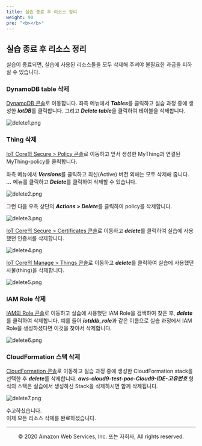 ```yaml
---
title: 실습 종료 후 리소스 정리
weight: 90
pre: "<b></b>"
---
```


## 실습 종료 후 리소스 정리

실습이 종료되면, 실습에 사용된 리소스들을 모두 삭제해 주셔야 불필요한 과금을 피하실 수 있습니다.

### DynamoDB table 삭제

[DynamoDB 콘솔](https://console.aws.amazon.com/dynamodb/)로 이동합니다.
좌측 메뉴에서 ***Tables***를 클릭하고 실습 과정 중에 생성한 ***IotDB***를 클릭합니다.
그리고 ***Delete table***을 클릭하여 테이블을 삭제합니다.

![delete1.png](images/delete1.png)

### Thing 삭제

[IoT Core의 Secure > Policy 콘솔](https://console.aws.amazon.com/iot/#/policyhub)로 이동하고 앞서 생성한 MyThing과 연결된 MyThing-policy를 클릭합니다.

좌측 메뉴에서 ***Versions***를 클릭하고 최신(Active) 버전 외에는 모두 삭제해 줍니다.
***...*** 메뉴를 클릭하고 ***Delete***를 클릭하여 삭제할 수 있습니다.

![delete2.png](images/delete2.png)

그런 다음 우측 상단의 ***Actions > Delete***를 클릭하여 policy를 삭제합니다.

![delete3.png](images/delete3.png)

[IoT Core의 Secure > Certificates 콘솔](https://console.aws.amazon.com/iot/#/certificatehub)로 이동하고 ***delete***를 클릭하여 실습에 사용했던 인증서를 삭제합니다.

![delete4.png](images/delete4.png)

[IoT Core의 Manage > Things 콘솔](https://console.aws.amazon.com/iot/#/thinghub)로 이동하고 ***delete***를 클릭하여 실습에 사용했던 사물(thing)을 삭제합니다.

![delete5.png](images/delete5.png)

### IAM Role 삭제

[IAM의 Role 콘솔](https://console.aws.amazon.com/iam/#/roles)로 이동하고 실습에 사용했던 IAM Role을 검색하여 찾은 후, ***delete***를 클릭하여 삭제합니다. 예를 들어 ***iotddb_role***과 같은 이름으로 실습 과정에서 IAM Role을 생성하셨다면 이것을 찾아서 삭제합니다.

![delete6.png](images/delete6.png)

### CloudFormation 스택 삭제

[CloudFormation 콘솔](https://console.aws.amazon.com/cloudformation)로 이동하고 실습 과정 중에 생성한 CloudFormation stack을 선택한 후 ***delete***를 삭제합니다. ***aws-cloud9-test-poc-Cloud9-IDE-고유번호*** 형식의 스택은 실습에서 생성하신 Stack을 삭제하시면 함께 삭제됩니다.

![delete7.png](images/delete7.png)

수고하셨습니다.\
이제 모든 리소스 삭제를 완료하셨습니다.

---
<p align="center">
© 2020 Amazon Web Services, Inc. 또는 자회사, All rights reserved.
</p>
